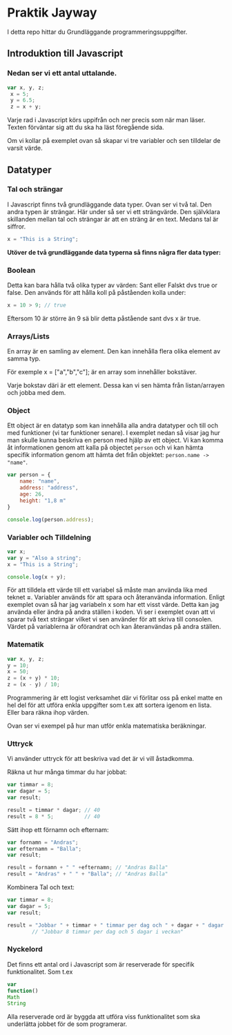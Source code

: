 # Praktik Jayway

I detta repo hittar du Grundläggande programmeringsuppgifter.

## Introduktion till Javascript

### Nedan ser vi ett antal uttalande. 

```javascript
var x, y, z;
 x = 5;
 y = 6.5;
 z = x + y;
```

Varje rad i Javascript körs uppifrån och ner precis som när man läser.
Texten förväntar sig att du ska ha läst föregående sida.

Om vi kollar på exemplet ovan så skapar vi tre variabler och sen tilldelar
de varsit värde.

## Datatyper

### Tal och strängar

I Javascript finns två grundläggande data typer. Ovan ser vi två tal. Den
andra typen är strängar. Här under så ser vi ett strängvärde. Den självklara
skillanden mellan tal och strängar är att en sträng är en text. Medans tal 
är siffror. 

```javascript
x = "This is a String";
```

__Utöver de två grundläggande data typerna så finns några fler data typer:__


### Boolean

Detta kan bara hålla två olika typer av värden: Sant eller Falskt dvs true or false.
Den används för att hålla koll på påståenden kolla under:

```javascript
x = 10 > 9; // true
```

Eftersom 10 är större än 9 sä blir detta påstående sant dvs x är true. 

### Arrays/Lists

En array är en samling av element. Den kan innehålla flera olika element av samma typ.

För exemple x = ["a","b","c"]; är en array som innehåller bokstäver. 

Varje bokstav däri är ett element. Dessa kan vi sen hämta från listan/arrayen och jobba med dem. 

### Object

Ett object är en datatyp som kan innehålla alla andra datatyper och till och med 
funktioner (vi tar funktioner senare). I exemplet nedan så visar jag hur man 
skulle kunna beskriva en person med hjälp av ett object. Vi kan komma åt informationen
genom att kalla på objectet `person` och vi kan hämta specifik information genom
att hämta det från objektet: `person.name -> "name"`.


```javascript
var person = {
    name: "name",
    address: "address",
    age: 26,
    height: "1,8 m"
}

console.log(person.address);
```


### Variabler och Tilldelning

```javascript
var x;
var y = "Also a string";
x = "This is a String";

console.log(x + y);
```
För att tilldela ett värde till ett variabel så måste man använda lika med
teknet __=__.
Variabler används för att spara och återanvända information. Enligt exemplet ovan
så har jag variabeln x som har ett visst värde. Detta kan jag använda eller
ändra på andra ställen i koden. Vi ser i exemplet ovan att vi sparar två
text strängar vilket vi sen använder för att skriva till consolen. Värdet 
på variablerna är oförandrat och kan återanvändas på andra ställen.

### Matematik

```javascript
var x, y, z;
y = 10;
x = 50;
z = (x + y) * 10;
z = (x - y) / 10;
```

Programmering är ett logist verksamhet där vi förlitar oss på enkel matte en 
hel del för att utföra enkla uppgifter som t.ex att sortera igenom en lista.
Eller bara räkna ihop värden. 

Ovan ser vi exempel på hur man utför enkla matematiska beräkningar.

### Uttryck

Vi använder uttryck för att beskriva vad det är vi vill åstadkomma.

Räkna ut hur många timmar du har jobbat:
```javascript
var timmar = 8;
var dagar = 5;
var result;

result = timmar * dagar; // 40
result = 8 * 5;          // 40   
```

Sätt ihop ett förnamn och efternam:
```javascript
var fornamn = "Andras";
var efternamn = "Balla";
var result;

result = fornamn + " " +efternamn; // "Andras Balla"
result = "Andras" + " " + "Balla"; // "Andras Balla"
```

Kombinera Tal och text: 
```javascript
var timmar = 8;
var dagar = 5;
var result;

result = "Jobbar " + timmar + " timmar per dag och " + dagar + " dagar i veckan"; 
        // "Jobbar 8 timmar per dag och 5 dagar i veckan"   
```

### Nyckelord 

Det finns ett antal ord i Javascript som är reserverade för specifik funktionalitet.
Som t.ex 

```javascript 
var
function()
Math
String
```

Alla reserverade ord är byggda att utföra viss funktionalitet som ska underlätta
jobbet för de som programerar. 